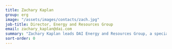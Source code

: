 ```yaml
---
title: Zachary Kaplan
group: erg
image: "/assets/images/contacts/zach.jpg"
job-title: Director, Energy and Resources Group
email: zachary_kaplan@dai.com
summary: "Zachary Kaplan leads DAI Energy and Resources Group, a specialized business unit serving clients in the extractives industry. He joined DAI in 2012 after several years as an economist with the World Bank Group."
sort-order: 0
---
```

